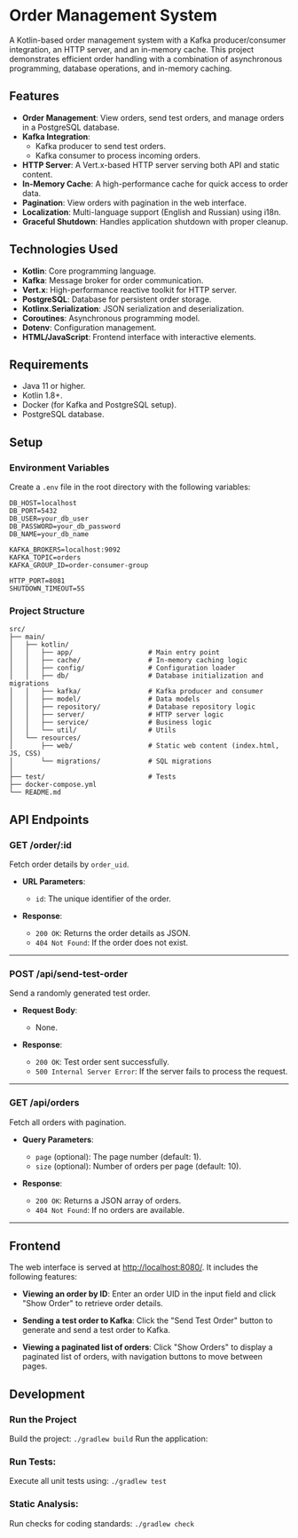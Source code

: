 # Order Management System

A Kotlin-based order management system with a Kafka producer/consumer integration, an HTTP server, and an in-memory cache. This project demonstrates efficient order handling with a combination of asynchronous programming, database operations, and in-memory caching.

## Features

- **Order Management**: View orders, send test orders, and manage orders in a PostgreSQL database.
- **Kafka Integration**:
    - Kafka producer to send test orders.
    - Kafka consumer to process incoming orders.
- **HTTP Server**: A Vert.x-based HTTP server serving both API and static content.
- **In-Memory Cache**: A high-performance cache for quick access to order data.
- **Pagination**: View orders with pagination in the web interface.
- **Localization**: Multi-language support (English and Russian) using i18n.
- **Graceful Shutdown**: Handles application shutdown with proper cleanup.

## Technologies Used

- **Kotlin**: Core programming language.
- **Kafka**: Message broker for order communication.
- **Vert.x**: High-performance reactive toolkit for HTTP server.
- **PostgreSQL**: Database for persistent order storage.
- **Kotlinx.Serialization**: JSON serialization and deserialization.
- **Coroutines**: Asynchronous programming model.
- **Dotenv**: Configuration management.
- **HTML/JavaScript**: Frontend interface with interactive elements.

## Requirements

- Java 11 or higher.
- Kotlin 1.8+.
- Docker (for Kafka and PostgreSQL setup).
- PostgreSQL database.

## Setup

### Environment Variables

Create a `.env` file in the root directory with the following variables:

```env
DB_HOST=localhost
DB_PORT=5432
DB_USER=your_db_user
DB_PASSWORD=your_db_password
DB_NAME=your_db_name

KAFKA_BROKERS=localhost:9092
KAFKA_TOPIC=orders
KAFKA_GROUP_ID=order-consumer-group

HTTP_PORT=8081
SHUTDOWN_TIMEOUT=5S
```

### Project Structure
```
src/
├── main/
│   ├── kotlin/
│   │   ├── app/                   # Main entry point
│   │   ├── cache/                 # In-memory caching logic
│   │   ├── config/                # Configuration loader
│   │   ├── db/                    # Database initialization and migrations
│   │   ├── kafka/                 # Kafka producer and consumer
│   │   ├── model/                 # Data models
│   │   ├── repository/            # Database repository logic
│   │   ├── server/                # HTTP server logic
│   │   ├── service/               # Business logic
│   │   └── util/                  # Utils
│   └── resources/
│       ├── web/                   # Static web content (index.html, JS, CSS)
│       └── migrations/            # SQL migrations
│
├── test/                          # Tests
├── docker-compose.yml
└── README.md
```

## API Endpoints

### **GET /order/:id**
Fetch order details by `order_uid`.

- **URL Parameters**:
  - `id`: The unique identifier of the order.

- **Response**:
  - `200 OK`: Returns the order details as JSON.
  - `404 Not Found`: If the order does not exist.

---

### **POST /api/send-test-order**
Send a randomly generated test order.

- **Request Body**:
  - None.

- **Response**:
  - `200 OK`: Test order sent successfully.
  - `500 Internal Server Error`: If the server fails to process the request.

---

### **GET /api/orders**
Fetch all orders with pagination.

- **Query Parameters**:
  - `page` (optional): The page number (default: 1).
  - `size` (optional): Number of orders per page (default: 10).

- **Response**:
  - `200 OK`: Returns a JSON array of orders.
  - `404 Not Found`: If no orders are available.

---

## Frontend

The web interface is served at [http://localhost:8080/](http://localhost:8080/). It includes the following features:

- **Viewing an order by ID**:
  Enter an order UID in the input field and click "Show Order" to retrieve order details.

- **Sending a test order to Kafka**:
  Click the "Send Test Order" button to generate and send a test order to Kafka.

- **Viewing a paginated list of orders**:
  Click "Show Orders" to display a paginated list of orders, with navigation buttons to move between pages.

## Development
### Run the Project
Build the project: ```./gradlew build```
Run the application:

### Run Tests:
Execute all unit tests using: ```./gradlew test```

### Static Analysis:
Run checks for coding standards: ```./gradlew check```